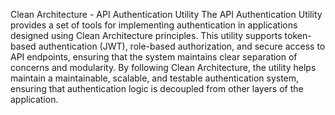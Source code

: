 Clean Architecture - API Authentication Utility
The API Authentication Utility provides a set of tools for implementing authentication in applications designed using Clean Architecture principles. This utility supports token-based authentication (JWT), role-based authorization, and secure access to API endpoints, ensuring that the system maintains clear separation of concerns and modularity.
By following Clean Architecture, the utility helps maintain a maintainable, scalable, and testable authentication system, ensuring that authentication logic is decoupled from other layers of the application.